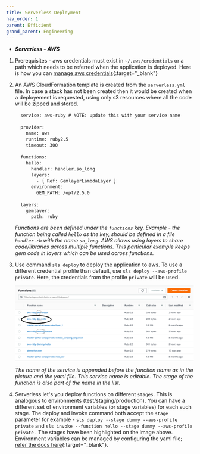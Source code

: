 ```yaml
---
title: Serverless Deployment
nav_order: 1
parent: Efficient
grand_parent: Engineering
---
```


- ***Serverless - AWS***

1. Prerequisites - aws credentials must exist in `~/.aws/credentials` or a path which needs to be referred when the application is deployed. Here is how you can [manage aws credentials](https://awesome.commutatus.com/domains/engineering/secure/aws-credentials.html){:target="_blank"}

2. An AWS CloudFormation template is created from the `serverless.yml` file. In case a stack has not been created then it would be created when a deployement is requested, using only s3 resources where all the code will be zipped and stored.

    ```
      service: aws-ruby # NOTE: update this with your service name

      provider:
        name: aws
        runtime: ruby2.5
        timeout: 300
       
      functions:
        hello:
          handler: handler.so_long
          layers:
            - { Ref: GemlayerLambdaLayer }
          environment:
            GEM_PATH: /opt/2.5.0

      layers:
        gemlayer:
          path: ruby
    ```

    *Functions are been defined under the `functions` key. Example - the function being called `hello` as the key, should be defined in a file `handler.rb` with the name `so_long`. AWS allows using layers to share code/libraries across multiple functions. This particular example keeps gem code in layers which can be used across functions.*

3. Use command `sls deploy` to deploy the application to aws. To use a different credential profile than default, use `sls deploy --aws-profile private`. Here, the credentials from the profile `private` will be used. 
  
    [![aws lambda console](/assets/images/aws-lambda-console.png)](/assets/images/aws-lambda-console.png)

    *The name of the service is appended before the function name as in the picture and the yaml file. This service name is editable. The stage of the function is also part of the name in the list.*

4. Serverless let's you deploy functions on different `stages`. This is analogous to environments (test/staging/production). You can have a different set of environment variables (or stage variables) for each such stage. The deploy and invoke command both accept the `stage` parameter for example - `sls deploy --stage dummy --aws-profile private`  and `sls invoke --function hello --stage dummy --aws-profile private` . The stages have been highlighted on the image above. Environment variables can be managed by configuring the yaml file; [refer the docs here](https://serverless.com/framework/docs/providers/aws/guide/variables/){:target="_blank"}.